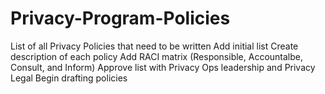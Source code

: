 # Privacy-Program-Policies
List of all Privacy Policies that need to be written
Add initial list
Create description of each policy
Add RACI matrix (Responsible, Accountalbe, Consult, and Inform)
Approve list with Privacy Ops leadership and Privacy Legal
Begin drafting policies
